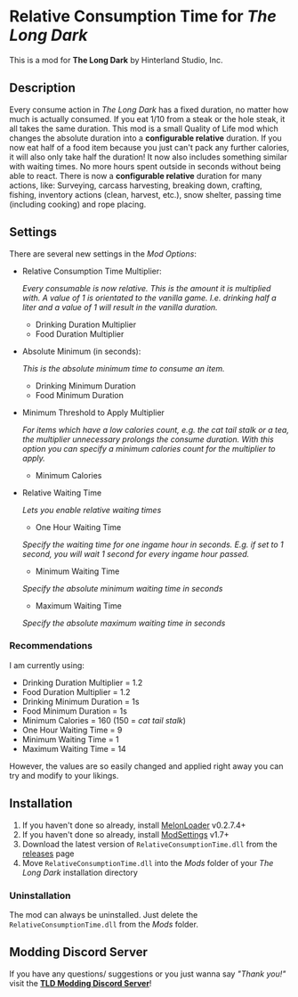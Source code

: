 # Relative Consumption Time for *The Long Dark*

This is a mod for **The Long Dark** by Hinterland Studio, Inc.

## Description

Every consume action in *The Long Dark* has a fixed duration, no matter how much is actually consumed. If you eat 1/10 from a steak or the hole steak, it all takes the same duration. This mod is a small Quality of Life mod which changes the absolute duration into a **configurable relative** duration. If you now eat half of a food item because you just can't pack any further calories, it will also only take half the duration!
It now also includes something similar with waiting times. No more hours spent outside in seconds without being able to react. There is now a **configurable relative** duration for many actions, like: Surveying, carcass harvesting, breaking down, crafting, fishing, inventory actions (clean, harvest, etc.), snow shelter, passing time (including cooking) and rope placing.

## Settings

There are several new settings in the *Mod Options*:

- Relative Consumption Time Multiplier:

  *Every consumable is now relative. This is the amount it is multiplied with. A value of 1 is orientated to the vanilla game. I.e. drinking half a liter and a value of 1 will result in the vanilla duration.*
  - Drinking Duration Multiplier
  - Food Duration Multiplier
- Absolute Minimum (in seconds):

  *This is the absolute minimum time to consume an item.*
  - Drinking Minimum Duration
  - Food Minimum Duration
- Minimum Threshold to Apply Multiplier

  _For items which have a low calories count, e.g. the *cat tail stalk* or a *tea*, the multiplier unnecessary prolongs the consume duration. With this option you can specify a minimum calories count for the multiplier to apply._
  - Minimum Calories
- Relative Waiting Time

  *Lets you enable relative waiting times*
  - One Hour Waiting Time
  
  *Specify the waiting time for one ingame hour in seconds. E.g. if set to 1 second, you will wait 1 second for every ingame hour passed.*
  - Minimum Waiting Time
  
  *Specify the absolute minimum waiting time in seconds*
  - Maximum Waiting Time
  
  *Specify the absolute maximum waiting time in seconds*


### Recommendations

I am currently using:

- Drinking Duration Multiplier = 1.2
- Food Duration Multiplier = 1.2
- Drinking Minimum Duration = 1s
- Food Minimum Duration = 1s
- Minimum Calories = 160 (150 = *cat tail stalk*)
- One Hour Waiting Time = 9
- Minimum Waiting Time = 1
- Maximum Waiting Time = 14

However, the values are so easily changed and applied right away you can try and modify to your likings.

## Installation

1. If you haven't done so already, install [MelonLoader](https://github.com/LavaGang/MelonLoader/releases) v0.2.7.4+
2. If you haven't done so already, install [ModSettings](https://github.com/zeobviouslyfakeacc/ModSettings/releases) v1.7+
3. Download the latest version of `RelativeConsumptionTime.dll` from the [releases](https://github.com/Remodor/TLD_RelativeConsumptionTime/releases) page
4. Move `RelativeConsumptionTime.dll` into the *Mods* folder of your *The Long Dark* installation directory

### Uninstallation

The mod can always be uninstalled. Just delete the `RelativeConsumptionTime.dll` from the *Mods* folder.

## Modding Discord Server

If you have any questions/ suggestions or you just wanna say *"Thank you!"* visit the **[TLD Modding Discord Server](https://discord.gg/nb2jQez)**!

